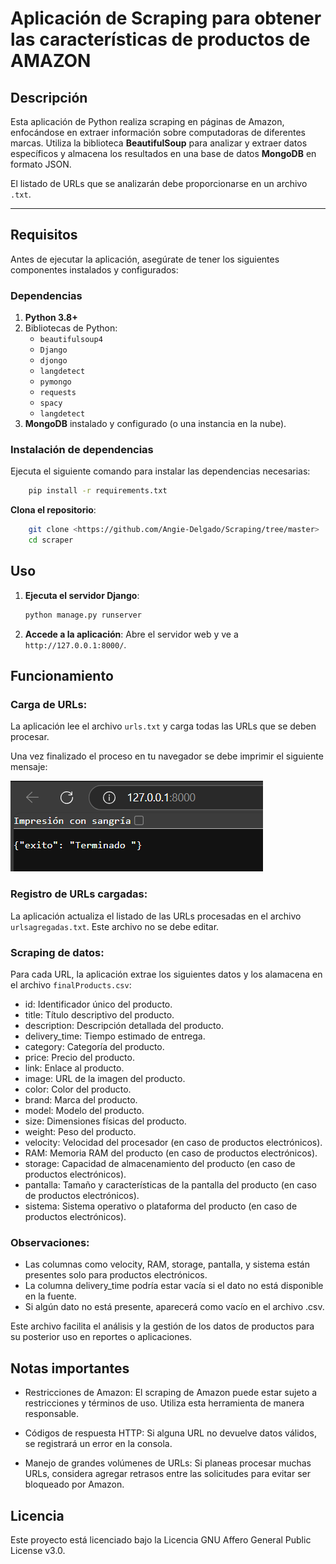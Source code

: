 # Aplicación de Scraping para obtener las características de productos de AMAZON

## Descripción

Esta aplicación de Python realiza scraping en páginas de Amazon, enfocándose en extraer información sobre computadoras de diferentes marcas. Utiliza la biblioteca **BeautifulSoup** para analizar y extraer datos específicos y almacena los resultados en una base de datos **MongoDB** en formato JSON. 

El listado de URLs que se analizarán debe proporcionarse en un archivo `.txt`.

---

## Requisitos

Antes de ejecutar la aplicación, asegúrate de tener los siguientes componentes instalados y configurados:

### Dependencias

1. **Python 3.8+**
2. Bibliotecas de Python:
   - `beautifulsoup4`
   - `Django`
   - `djongo`
   - `langdetect`
   - `pymongo`
   - `requests`
   - `spacy`
   - `langdetect`
3. **MongoDB** instalado y configurado (o una instancia en la nube).

### Instalación de dependencias

Ejecuta el siguiente comando para instalar las dependencias necesarias:

```sh
    pip install -r requirements.txt
```
**Clona el repositorio**:
```sh
    git clone <https://github.com/Angie-Delgado/Scraping/tree/master>
    cd scraper
```
## Uso

1. **Ejecuta el servidor Django**:
    ```bash
    python manage.py runserver
    ```

2. **Accede a la aplicación**:
    Abre el servidor web y ve a `http://127.0.0.1:8000/`.

## Funcionamiento

### Carga de URLs:
La aplicación lee el archivo `urls.txt` y carga todas las URLs que se deben procesar. 

Una vez finalizado el proceso en tu navegador se debe imprimir el siguiente mensaje:

![alt text](image.png)

### Registro de URLs cargadas:
La aplicación actualiza el listado de las URLs procesadas en el archivo `urlsagregadas.txt`. Este archivo no se debe editar.

### Scraping de datos:
Para cada URL, la aplicación extrae los siguientes datos y los alamacena en el archivo `finalProducts.csv`:

- id: Identificador único del producto.
- title: Título descriptivo del producto.
- description: Descripción detallada del producto.
- delivery_time: Tiempo estimado de entrega.
- category: Categoría del producto.
- price: Precio del producto.
- link: Enlace al producto.
- image: URL de la imagen del producto.
- color: Color del producto.
- brand: Marca del producto.
- model: Modelo del producto.
- size: Dimensiones físicas del producto.
- weight: Peso del producto.
- velocity: Velocidad del procesador (en caso de productos electrónicos).
- RAM: Memoria RAM del producto (en caso de productos electrónicos).
- storage: Capacidad de almacenamiento del producto (en caso de productos electrónicos).
- pantalla: Tamaño y características de la pantalla del producto (en caso de productos electrónicos).
- sistema: Sistema operativo o plataforma del producto (en caso de productos electrónicos).

### Observaciones:
- Las columnas como velocity, RAM, storage, pantalla, y sistema están presentes solo para productos electrónicos.
- La columna delivery_time podría estar vacía si el dato no está disponible en la fuente.
- Si algún dato no está presente, aparecerá como vacío en el archivo .csv.

Este archivo facilita el análisis y la gestión de los datos de productos para su posterior uso en reportes o aplicaciones.

## Notas importantes
- Restricciones de Amazon:
El scraping de Amazon puede estar sujeto a restricciones y términos de uso. Utiliza esta herramienta de manera responsable.

- Códigos de respuesta HTTP:
Si alguna URL no devuelve datos válidos, se registrará un error en la consola.

- Manejo de grandes volúmenes de URLs:
Si planeas procesar muchas URLs, considera agregar retrasos entre las solicitudes para evitar ser bloqueado por Amazon.

## Licencia
Este proyecto está licenciado bajo la Licencia GNU Affero General Public License v3.0.
